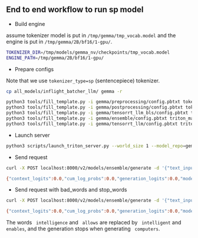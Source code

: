 ## End to end workflow to run sp model

* Build engine

assume tokenizer model is put in `/tmp/gemma/tmp_vocab.model` and the engine is put in `/tmp/gemma/2B/bf16/1-gpu/`.

```bash
TOKENIZER_DIR=/tmp/models/gemma_nv/checkpoints/tmp_vocab.model
ENGINE_PATH=/tmp/gemma/2B/bf16/1-gpu/
```

* Prepare configs

Note that we use `tokenizer_type=sp` (sentencepiece) tokenizer.

```bash
cp all_models/inflight_batcher_llm/ gemma -r

python3 tools/fill_template.py -i gemma/preprocessing/config.pbtxt tokenizer_dir:${TOKENIZER_DIR},tokenizer_type:sp,triton_max_batch_size:64,preprocessing_instance_count:1,add_special_tokens:True
python3 tools/fill_template.py -i gemma/postprocessing/config.pbtxt tokenizer_dir:${TOKENIZER_DIR},tokenizer_type:sp,triton_max_batch_size:64,postprocessing_instance_count:1
python3 tools/fill_template.py -i gemma/tensorrt_llm_bls/config.pbtxt triton_max_batch_size:64,decoupled_mode:False,bls_instance_count:1,accumulate_tokens:False
python3 tools/fill_template.py -i gemma/ensemble/config.pbtxt triton_max_batch_size:64
python3 tools/fill_template.py -i gemma/tensorrt_llm/config.pbtxt triton_backend:tensorrtllm,triton_max_batch_size:64,decoupled_mode:False,max_beam_width:1,engine_dir:${ENGINE_PATH},max_tokens_in_paged_kv_cache:2560,max_attention_window_size:2560,kv_cache_free_gpu_mem_fraction:0.5,exclude_input_in_output:True,enable_kv_cache_reuse:False,batching_strategy:inflight_fused_batching,max_queue_delay_microseconds:0,batch_scheduler_policy:guaranteed_no_evict,encoder_input_features_data_type:TYPE_FP16

```

* Launch server

```bash
python3 scripts/launch_triton_server.py --world_size 1 --model_repo=gemma/
```


* Send request

```bash
curl -X POST localhost:8000/v2/models/ensemble/generate -d '{"text_input": "What is machine learning?", "max_tokens": 20, "bad_words": "", "stop_words": ""}'

{"context_logits":0.0,"cum_log_probs":0.0,"generation_logits":0.0,"model_name":"ensemble","model_version":"1","output_log_probs":[0.0,0.0,0.0,0.0,0.0,0.0,0.0,0.0,0.0,0.0,0.0,0.0,0.0,0.0,0.0,0.0,0.0,0.0,0.0,0.0],"sequence_end":false,"sequence_id":0,"sequence_start":false,"text_output":"\n\nMachine learning is a branch of artificial intelligence that allows computers to learn from data without being explicitly programmed"}
```

* Send request with bad_words and stop_words

```bash
curl -X POST localhost:8000/v2/models/ensemble/generate -d '{"text_input": "What is machine learning?", "max_tokens": 20, "bad_words": [" intelligence", " allows"], "stop_words": [" computers", "learn"]}'

{"context_logits":0.0,"cum_log_probs":0.0,"generation_logits":0.0,"model_name":"ensemble","model_version":"1","output_log_probs":[0.0,0.0,0.0,0.0,0.0,0.0,0.0,0.0,0.0,0.0,0.0,0.0],"sequence_end":false,"sequence_id":0,"sequence_start":false,"text_output":"\n\nMachine learning is a branch of artificial intelligent that enables computers"}
```

The words ` intelligence` and ` allows` are replaced by ` intelligent` and ` enables`, and the generation stops when generating ` computers`.
